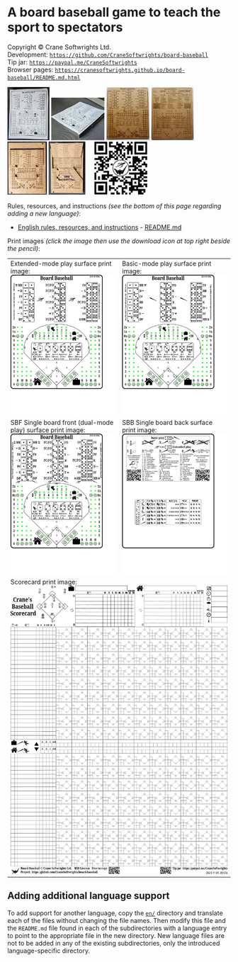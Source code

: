 # A board baseball game to teach the sport to spectators

Copyright © Crane Softwrights Ltd.  
Development: [`https://github.com/CraneSoftwrights/board-baseball`](https://github.com/CraneSoftwrights/board-baseball)  
Tip jar: [`https://paypal.me/CraneSoftwrights`](https://paypal.me/CraneSoftwrights)   
Browser pages: [`https://cranesoftwrights.github.io/board-baseball/README.md.html`](https://cranesoftwrights.github.io/board-baseball/README.md.html)  

<a href="shared/paper-front.jpg"><img alt="" src="shared/paper-front.jpg" style="height:120px"/></a> <a href="shared/paper-side.jpg"><img alt="" src="shared/paper-side.jpg" style="width:120px"/></a> <a href="shared/sbf.jpg"><img alt="" src="shared/sbf.jpg" style="height:120px"/></a> <a href="shared/sbb.jpg"><img alt="" src="shared/sbb.jpg" style="height:120px"/></a> <a href="shared/box1.jpg"><img alt="" src="shared/box1.jpg" style="height:120px"/></a> <a href="shared/box2.jpg"><img alt="" src="shared/box2.jpg" style="height:120px"/></a>     <img alt="" src="shared/QR-bitly-cranebb-logo.png" style="height:120px"/>


Rules, resources, and instructions *(see the bottom of this page regarding adding a new language)*:

- [English rules, resources, and instructions](en/README.md#readme) - [README.md](en/README.md)

Print images *(click the image then use the download icon at top right beside the pencil)*:

<table width="100%">
<tr>
<td width="50%">Extended-mode play surface print image:<br/><img alt="Extended board" src="shared/extended-board-baseball-crane.png" style="max-width:250"/></td>
<td width="50%">Basic-mode play surface print image:<br/><img alt="Basic board" src="shared/basic-board-baseball-crane.png" style="max-width:250"/></td>
</tr>
<tr>
<td width="50%">SBF Single board front (dual-mode play) surface print image:<br/><img alt="Single board front" src="shared/combo-board-baseball-crane.png" style="max-width:250"/></td>  
<td width="50%">SBB Single board back surface print image:<br/><img alt="Single board back" src="shared/back-board-baseball-crane.png" style="max-width:250"/></td>
</tr>
<td colspan="2">Scorecard print image:<br/><img alt="Scorecard" src="shared/scorecard-board-baseball-crane.png" style="max-width:600"/></td>
</tr>
</table>

## Adding additional language support

To add support for another language, copy the [`en/`](en/) directory and translate each of the files without changing the file names. Then modify this file and the `README.md` file found in each of the subdirectories with a language entry to point to the appropriate file in the new directory. New language files are not to be added in any of the existing subdirectories, only the introduced language-specific directory.
